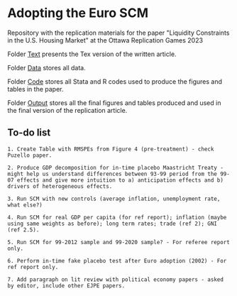 # Adopting the Euro SCM
Repository with the replication materials for the paper "Liquidity Constraints in the U.S. Housing Market" at the Ottawa Replication Games 2023

Folder [Text](https://github.com/RicardoGabriel/Adopting-the-Euro-SCM/tree/main/Text) presents the Tex version of the written article.

Folder [Data](https://github.com/RicardoGabriel/Adopting-the-Euro-SCM/tree/main/Data) stores all data.

Folder [Code](https://github.com/RicardoGabriel/Adopting-the-Euro-SCM/tree/main/Code) stores all Stata and R codes used to produce the figures and tables in the paper.

Folder [Output](https://github.com/RicardoGabriel/Adopting-the-Euro-SCM/tree/main/Output) stores all the final figures and tables produced and used in the final version of the replication article.


## To-do list
	1. Create Table with RMSPEs from Figure 4 (pre-treatment) - check Puzello paper.

	2. Produce GDP decomposition for in-time placebo Maastricht Treaty - might help us understand differences between 93-99 period from the 99-07 effects and give more intuition to a) anticipation effects and b) drivers of heterogeneous effects.

	3. Run SCM with new controls (average inflation, unemployment rate, what else?)

	4. Run SCM for real GDP per capita (for ref report); inflation (maybe using same weights as before); long term rates; trade (ref 2); GNI (ref 2.5).

	5. Run SCM for 99-2012 sample and 99-2020 sample? - For referee report only.

	6. Perform in-time fake placebo test after Euro adoption (2002) - For ref report only.

	7. Add paragraph on lit review with political economy papers - asked by editor, include other EJPE papers.
